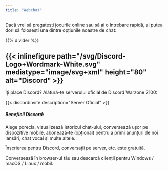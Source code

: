 ```yaml
---
title: "Webchat"
---
```


Dacă vrei să pregatești jocurile online sau să ai o întrebare rapidă, ai putea dori să folosești una dintre opțiunile noastre de chat:

{{% divider %}}

## {{< inlinefigure path="/svg/Discord-Logo+Wordmark-White.svg" mediatype="image/svg+xml" height="80" alt="Discord" >}}

Îți place Discord? Alătură-te serverului oficial de Discord Warzone 2100:

{{< discordinvite description="Server Oficial" >}}

##### Beneficii Discord:

Alege porecla, vizualizează istoricul chat-ului, conversează ușor pe dispozitive mobile, abonează-te (opțional) pentru a primi anunțuri de noi lansări, chat vocal și multe altele.

Înscrierea pentru Discord, conversații pe server, etc. este gratuită.

Conversează în browser-ul tău sau descarcă clienții pentru Windows / macOS / Linux / mobil.
